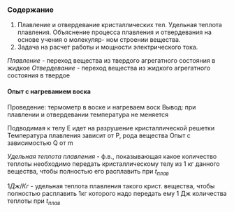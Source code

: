 ### Содержание
1. Плавление и отвердевание кристаллических тел. Удельная теплота плавления.
Объяснение процесса плавления и отвердевания на основе учения о молекуляр-
ном строении вещества.
2. Задача на расчет работы и мощности электрического тока.
   
_Плавление_ - переход вещества из твердого агрегатного состояния в жидкое
_Отвердевание_ - переход вещества из жидкого агрегатного состояния в твердое
#### Опыт с нагреванием воска
Проведение: термометр в воске и нагреваем воск
Вывод: при плавлении и отвердевании температура не меняется

Подводимая к телу E идет на разрушение кристаллической решетки
Температура плавления зависит от P, рода вещества
Опыт с зависимостью Q от m

_Удельная теплота плавления_ - ф.в., показывающая какое количество теплоты необходимо передать кристаллическому телу из 1 кг данного вещества, чтобы полностью его расплавить при $t_{плав}$

$1Дж/Кг$ - удельная теплота плавления такого крист. вещества, чтобы полностью расплавить 1кг которого надо передать ему 1 Дж количества теплоты при $t_{плав}$


